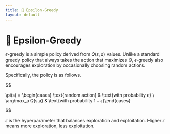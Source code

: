 ```yaml
---
title: 🧧 Epsilon-Greedy
layout: default
---
```


# 🧧 Epsilon-Greedy

$\epsilon$-greedy is a simple policy derived from $Q(s, a)$ values. Unlike a standard greedy policy that always takes the action that maximizes $Q$, $\epsilon$-greedy also encourages exploration by occasionally choosing random actions.

Specifically, the policy is as follows.

$$

\pi(s) = \begin{cases} \text{random action} & \text{with probability $\epsilon$} \\ \arg\max_a Q(s,a) & \text{with probability $1-\epsilon$}\end{cases}

$$

$\epsilon$ is the hyperparameter that balances exploration and exploitation. Higher $\epsilon$ means more exploration, less exploitation.